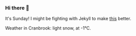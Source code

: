 ### Hi there :wave:

It's Sunday! I might be fighting with Jekyll to make [this](https://swissclubtoronto.ca) better.

Weather in Cranbrook: light snow, at -1°C.
